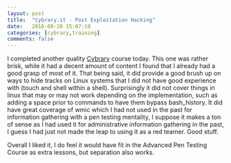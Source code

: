 ```yaml
---
layout: post
title:  "Cybrary.it - Post Exploitation Hacking"
date:   2016-09-20 15:07:19
categories: [cybrary,training]
comments: false
---
```

I completed another quality [Cybrary](https://www.cybrary.it) course today.  This one was rather brisk, while it had a decent amount of content I found that I already had a good grasp of most of it.  That being said, it did provide a good brush up on ways to hide tracks on Linux systems that I did not have good experience with (touch and shell within a shell).  Surprisingly it did not cover things in linux that may or may not work depending on the implementation, such as adding a space prior to commands to have them bypass bash_history.  It did have great coverage of wmic which I had not used in the past for information gathering with a pen testing mentality,  I suppose it makes a ton of sense as I had used it for administrative information gathering in the past, I guess I had just not made the leap to using it as a red teamer.  Good stuff.

Overall I liked it, I do feel it would have fit in the Advanced Pen Testing Course as extra lessons, but separation also works.
